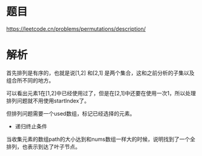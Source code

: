 # 题目

https://leetcode.cn/problems/permutations/description/

# 解析

首先排列是有序的，也就是说[1,2] 和[2,1] 是两个集合，这和之前分析的子集以及组合所不同的地方。

可以看出元素1在[1,2]中已经使用过了，但是在[2,1]中还要在使用一次1，所以处理排列问题就不用使用startIndex了。

但排列问题需要一个used数组，标记已经选择的元素。

- 递归终止条件

当收集元素的数组path的大小达到和nums数组一样大的时候，说明找到了一个全排列，也表示到达了叶子节点。
